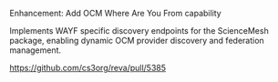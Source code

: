 Enhancement: Add OCM Where Are You From capability

Implements WAYF specific discovery endpoints for the ScienceMesh package,
enabling dynamic OCM provider discovery and federation management.

https://github.com/cs3org/reva/pull/5385
